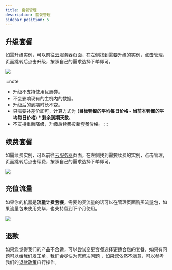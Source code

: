 ```yaml
---
title: 套餐管理
description: 套餐管理
sidebar_position: 5
---
```

## 升级套餐
如需升级实例，可以前往[云服务器](https://app.rainyun.com/apps/rcs/list)页面，在左侧找到需要升级的实例，点击管理，页面跳转后点击升级，按照自己的需求选择下单即可。

![](https://cn-sy1.rains3.com/rainyun-assets/pic/2023/12/20231211165936_3164236051a0bea490c3505ff8cfef47.png)

:::note
* 升级不支持使用优惠券。
* 不会影响现有的主机内的数据。
* 升级后的到期时长不变。
* 只需要补差价即可，计算方式为 **(目标套餐的平均每日价格 - 当前本套餐的平均每日价格) \* 剩余到期天数**。
* 不支持重新降级，升级后续费按新套餐价格。
:::

## 续费套餐
如需续费实例，可以前往[云服务器](https://app.rainyun.com/apps/rcs/list)页面，在左侧找到需要续费的实例，点击管理，页面跳转后点击续费，按照自己的需求选择下单即可。

![](https://cn-sy1.rains3.com/rainyun-assets/pic/2023/12/20231211170029_28e8bc19adcb89d348d724c4b5e95c10.png)

## 充值流量

如果你的机器是**流量计费套餐**，需要购买流量的话可以在管理页面购买流量包，如果流量包未使用完毕，也支持留到下个月使用。

![](https://cn-sy1.rains3.com/rainyun-assets/pic/2024/07/20240702170247_e7d5a3dfdb35037c88eb2e1600262922.png)


## 退款

如果您觉得我们的产品不合适，可以尝试变更套餐选择更适合您的套餐，如果有问题可以给我们发工单，我们会尽快为您解决问题
，如果您依然不满意，可以参考我们的[退款政策](/docs/account/expense/refund)自行操作。



